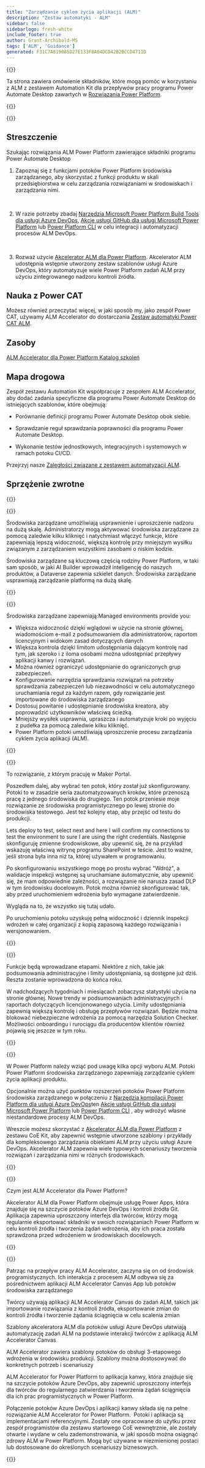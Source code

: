 ```yaml
---
title: "Zarządzanie cyklem życia aplikacji (ALM)"
description: "Zestaw automatyki - ALM"
sidebar: false
sidebarlogo: fresh-white
include_footer: true
author: Grant-Archibald-MS
tags: ['ALM', 'Guidance']
generated: F31C7A819085D27E133F8A04DCD42B2BCCD4711D
---
```


{{<slideStyles>}}

<div class="optional">

Ta strona zawiera omówienie składników, które mogą pomóc w korzystaniu z ALM z zestawem Automation Kit dla przepływów pracy programu Power Automate Desktop zawartych w [Rozwiązania Power Platform](https://learn.microsoft.com/power-platform/alm/solution-concepts-alm).

</div>

{{<presentation slides="1,2,3,4,5,6,7">}}

<div class="optional">

{{<presentationStyles>}}

## Streszczenie

Szukając rozwiązania ALM Power Platform zawierające składniki programu Power Automate Desktop

1. Zapoznaj się z funkcjami potoków Power Platform środowiska zarządzanego, aby skorzystać z funkcji produktu w skali przedsiębiorstwa w celu zarządzania rozwiązaniami w środowiskach i zarządzania nimi.

<br/>

2. W razie potrzeby zbadaj [Narzędzia Microsoft Power Platform Build Tools dla usługi Azure DevOps](https://learn.microsoft.com/power-platform/alm/devops-build-tools), [Akcje usługi GitHub dla usługi Microsoft Power Platform](https://learn.microsoft.com/power-platform/alm/devops-github-actions) lub [Power Platform CLI](https://learn.microsoft.com/power-platform/developer/cli/introduction) w celu integracji i automatyzacji procesów ALM DevOps.

<br/>

3. Rozważ użycie [Akcelerator ALM dla Power Platform](https://learn.microsoft.com/power-platform/guidance/coe/almacceleratorpowerplatform-components). Akcelerator ALM udostępnia wstępnie utworzony zestaw szablonów usługi Azure DevOps, który automatyzuje wiele Power Platform zadań ALM przy użyciu zintegrowanego nadzoru kontroli źródła.

## Nauka z Power CAT

Możesz również przeczytać więcej, w jaki sposób my, jako zespół Power CAT, używamy ALM Accelerator do dostarczania [Zestaw automatyki Power CAT ALM](/pl/features/alm/powercat).

## Zasoby

[ALM Accelerator dla Power Platform Katalog szkoleń](https://learn.microsoft.com/power-platform/guidance/coe/almacceleratorpowerplatform-learningcatalog)

## Mapa drogowa

Zespół zestawu Automation Kit współpracuje z zespołem ALM Accelerator, aby dodać zadania specyficzne dla programu Power Automate Desktop do istniejących szablonów, które obejmują:

- Porównanie definicji programu Power Automate Desktop obok siebie.

- Sprawdzanie reguł sprawdzania poprawności dla programu Power Automate Desktop.

- Wykonanie testów jednostkowych, integracyjnych i systemowych w ramach potoku CI/CD.

Przejrzyj nasze [Zaległości związane z zestawem automatyzacji ALM](https://github.com/microsoft/powercat-automation-kit/issues?q=is%3Aissue+is%3Aopen+label%3Aalm).

## Sprzężenie zwrotne

{{<questions name="/content/pl/features/alm.json" completed="Dziękujemy za przekazanie opinii" showNavigationButtons="false" locale="pl">}}

</div>

{{<slide  id="slide1" audio="features/alm/managed-environments-overview.mp3" description="Managed Environments Overview" image="features/alm/managed-environments-overview.svg" >}}

Środowiska zarządzane umożliwiają usprawnienie i uproszczenie nadzoru na dużą skalę. Administratorzy mogą aktywować środowiska zarządzane za pomocą zaledwie kilku kliknięć i natychmiast włączyć funkcje, które zapewniają lepszą widoczność, większą kontrolę przy mniejszym wysiłku związanym z zarządzaniem wszystkimi zasobami o niskim kodzie.

Środowiska zarządzane są kluczową częścią rodziny Power Platform, w taki sam sposób, w jaki AI Builder wprowadził inteligencję do naszych produktów, a Dataverse zapewnia szkielet danych. Środowiska zarządzane usprawniają zarządzanie platformą na dużą skalę.

{{</slide>}}

{{<slide  id="slide2" audio="features/alm/managed-environments-features.mp3" description="Managed Environments Features" image="features/alm/managed-environments-features.svg" >}}

Środowiska zarządzane zapewniają:Managed environments provide you:

- Większa widoczność dzięki wglądowi w użycie na stronie głównej, wiadomościom e-mail z podsumowaniem dla administratorów, raportom licencyjnym i widokom zasad dotyczących danych
- Większa kontrola dzięki limitom udostępniania dającym kontrolę nad tym, jak szeroko i z iloma osobami można udostępniać przepływy aplikacji kanwy i rozwiązań.
- Można również ograniczyć udostępnianie do ograniczonych grup zabezpieczeń.
- Konfigurowanie narzędzia sprawdzania rozwiązań na potrzeby sprawdzania zabezpieczeń lub niezawodności w celu automatycznego uruchamiania reguł za każdym razem, gdy rozwiązanie jest importowane do środowiska zarządzanego
- Dostosuj powitanie i udostępnianie środowiska kreatora, aby poprowadzić użytkowników właściwą ścieżką.
- Mniejszy wysiłek usprawnia, upraszcza i automatyzuje kroki po wyjęciu z pudełka za pomocą zaledwie kilku kliknięć. 
- Power Platform potoki umożliwiają uproszczenie procesu zarządzania cyklem życia aplikacji (ALM).

{{</slide>}}

{{<slide  id="slide3" cdnVideo="features/alm/managed-environments-power-platform-pipelines-demo.mp4" description="Power Platform Pipelines Demo" >}}

To rozwiązanie, z którym pracuję w Maker Portal.

Poszedłem dalej, aby wybrać ten potok, który został już skonfigurowany. Potoki to w zasadzie seria zautomatyzowanych kroków, które przenoszą pracę z jednego środowiska do drugiego. Ten potok przeniesie moje rozwiązanie ze środowiska programistycznego po lewej stronie do środowiska testowego. Jest też kolejny etap, aby przejść od testu do produkcji.

Lets deploy to test, select next and here I will confirm my connections to test the environment to sure I are using the right credentials. Następnie skonfiguruję zmienne środowiskowe, aby upewnić się, że na przykład wskazuję właściwą witrynę programu SharePoint w teście. Jest to ważne, jeśli strona była inna niż ta, której używałem w programowaniu. 

Po skonfigurowaniu wszystkiego mogę po prostu wybrać "Wdróż", a walidacje inspekcji wstępnej są uruchamiane automatycznie, aby upewnić się, że mam odpowiednie zależności, a rozwiązanie nie narusza zasad DLP w tym środowisku docelowym. Potok można również skonfigurować tak, aby przed uruchomieniem wdrożenia było wymagane zatwierdzenie. 

Wygląda na to, że wszystko się tutaj udało.

Po uruchomieniu potoku uzyskuję pełną widoczność i dziennik inspekcji wdrożeń w całej organizacji z kopią zapasową każdego rozwiązania i wersjonowaniem.

{{</slide>}}

{{<slide  id="slide4" audio="features/alm/managed-environments-feature-availability.mp3?v=1" description="Managed Environments Availability" image="features/alm/managed-environments-feature-availability.svg?v=1" >}}

Funkcje będą wprowadzane etapami. Niektóre z nich, takie jak podsumowania administracyjne i limity udostępniania, są dostępne już dziś. Reszta zostanie wprowadzona do końca roku.

W nadchodzących tygodniach i miesiącach zobaczysz statystyki użycia na stronie głównej. Nowe trendy w podsumowaniach administracyjnych i raportach dotyczących licencjonowanego użycia. Limity udostępniania zapewnią większą kontrolę i obsługę przepływów rozwiązań. Będzie można blokować niebezpieczne wdrożenia za pomocą narzędzia Solution Checker. Możliwości onboardingu i rurociągu dla producentów klientów również pojawią się jeszcze w tym roku.

{{</slide>}}

{{<slide  id="slide5" audio="features/alm/pipeline-extensibility.mp3?v=1" description="Pipeline Extensibility" image="features/alm/pipeline-extensibility.svg?v=1" >}}

W Power Platform należy wziąć pod uwagę kilka opcji wyboru ALM. Potoki Power Platform środowiska zarządzanego zapewniają zarządzanie cyklem życia aplikacji produktu.

Opcjonalnie można użyć punktów rozszerzeń potoków Power Platform środowiska zarządzanego w połączeniu z [Narzędzia kompilacji Power Platform dla usługi Azure DevOps](https://learn.microsoft.com/power-platform/alm/devops-build-tools)ten [Akcje usługi GitHub dla usługi Microsoft Power Platform](https://learn.microsoft.com/power-platform/alm/devops-github-actions) lub [Power Platform CLI](https://learn.microsoft.com/en-us/power-platform/developer/cli/introduction) , aby wdrożyć własne niestandardowe procesy ALM DevOps.

Wreszcie możesz skorzystać z [Akcelerator ALM dla Power Platform](https://learn.microsoft.com/power-platform/guidance/coe/almacceleratorpowerplatform-learningcatalog) z zestawu CoE Kit, aby zapewnić wstępnie utworzone szablony i przykłady dla kompleksowego zarządzania obiektami ALM przy użyciu usługi Azure DevOps. Akcelerator ALM zapewnia wiele typowych scenariuszy tworzenia rozwiązań i zarządzania nimi w różnych środowiskach.

{{</slide>}}

{{<slide  id="slide6" audio="features/alm/alm-accelerator-for-power-platform-overview.mp3?v=1" description="ALM Accelerator for Power Platform Overview" image="features/alm/alm-accelerator-for-power-platform-overview.svg?v=1" >}}

Czym jest ALM Accelerator dla Power Platform?

Akcelerator ALM dla Power Platform obejmuje usługę Power Apps, która znajduje się na szczycie potoków Azure DevOps i kontroli źródła Git. Aplikacja zapewnia uproszczony interfejs dla twórców, którzy mogą regularnie eksportować składniki w swoich rozwiązaniach Power Platform w celu kontroli źródła i tworzenia żądań wdrożenia, aby ich praca została sprawdzona przed wdrożeniem w środowiskach docelowych.

{{</slide>}}

{{<slide  id="slide7" audio="features/alm/alm-accelerator-for-power-platform-workflow.mp3?v=1" description="ALM Accelerator for Power Platform Workflow" image="features/alm/alm-accelerator-for-power-platform-workflow.svg?v=1" >}}

Patrząc na przepływ pracy ALM Accelerator, zaczyna się on od środowisk programistycznych. Ich interakcja z procesem ALM odbywa się za pośrednictwem aplikacji ALM Accelerator Canvas App lub potoków środowiska zarządzanego

Twórcy używają aplikacji ALM Accelerator Canvas do zadań ALM, takich jak importowanie rozwiązania z kontroli źródła, eksportowanie zmian do kontroli źródła i tworzenie żądania ściągnięcia w celu scalenia zmian

Szablony akceleratora ALM dla potoków usługi Azure DevOps ułatwiają automatyzację zadań ALM na podstawie interakcji twórców z aplikacją ALM Accelerator Canvas

ALM Accelerator zawiera szablony potoków do obsługi 3-etapowego wdrożenia w środowisku produkcji.
Szablony można dostosowywać do konkretnych potrzeb i scenariuszy

ALM Accelerator for Power Platform to aplikacja kanwy, która znajduje się na szczycie potoków Azure DevOps, aby zapewnić uproszczony interfejs dla twórców do regularnego zatwierdzania i tworzenia żądań ściągnięcia dla ich prac programistycznych w Power Platform. 

Połączenie potoków Azure DevOps i aplikacji kanwy składa się na pełne rozwiązanie ALM Accelerator for Power Platform. 
Potoki i aplikacja są implementacjami referencyjnymi. Zostały one opracowane do użytku przez zespół programistów dla zestawu startowego CoE wewnętrznie, ale zostały otwarte i wydane w celu zademonstrowania, w jaki sposób można osiągnąć zdrowy ALM w Power Platform. Mogą być używane w niezmienionej postaci lub dostosowane do określonych scenariuszy biznesowych.

{{</slide>}}
